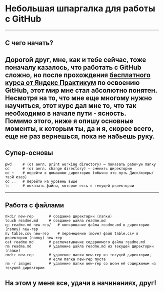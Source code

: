 # Небольшая шпаргалка для работы с GitHub
---
## С чего начать?
Дорогой друг, мне, как и тебе сейчас, тоже поначалу казалось, что работать с GitHub сложно, но после прохождения [бесплатного курса от Яндекс Практикум](https://practicum.yandex.ru/git-basics/) по освоению GitHub, этот мир мне стал абсолютно понятен. Несмотря на то, что мне еще многому нужно научиться, этот курс дал мне то, что так необходимо в начале пути - ясность.<br>
Помимо этого, ниже я опишу основные моменты, к которым ты, да и я, скорее всего, еще не раз вернешься, пока не набьешь руку.
---
## Супер-основы
```
pwd     # (от англ. print working directory) — показать рабочую папку
cd      # (от англ. change directory) — сменить директорию
cd ~    # перейти в домашнюю директорию (обычно это путь Диск/юзеры/твой юзер)
cd ..   # перейти на уровень выше
ls      # показать файлы, которые есть в текущей директории
```
---
## Работа с файлами
```
mkdir new-rep     	# создание директории (папки)
touch readme.md   	# создание файла readme.md 
cp readme.md new-rep/	# копирование файла readme.md в директорию (папку) new-rep
mv table.csv new-rep	# перемещение (move) файл table.csv в директорию (папку) new-rep
cat readme.md 		# распечатывание содержимого файла readme.md
rm readme.md 		# удаление файла readme.md из текущей директории (папки) 
rmdir new-rep 		# удаление папки new-rep из текущей директории, 
               		# если папка new-rep пуста 
rm -r images 		# удаление папки new-rep со всем её содержимым из текущей директории
```
## На этом у меня все, удачи в начинаниях, друг!